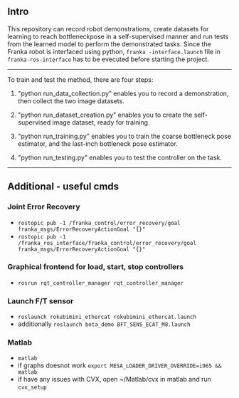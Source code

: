## Intro
This repository can record robot demonstrations, create datasets for learning to reach bottleneckpose in a self-supervised manner and run tests from the learned model to perform the demonstrated tasks.
Since the Franka robot is interfaced using python, `franka -interface.launch` file in `franka-ros-interface` has to be evecuted before starting the project. 


****

To train and test the method, there are four steps:

1. "python run_data_collection.py" enables you to record a demonstration, then collect the two image datasets.

2. "python run_dataset_creation.py" enables you to create the self-supervised image dataset, ready for training.

3. "python run_training.py" enables you to train the coarse bottleneck pose estimator, and the last-inch bottleneck pose estimator.

4. "python run_testing.py" enables you to test the controller on the task.

****






## Additional - useful cmds
### Joint Error Recovery
- `rostopic pub -1 /franka_control/error_recovery/goal franka_msgs/ErrorRecoveryActionGoal "{}"`
- `rostopic pub -1 /franka_ros_interface/franka_control/error_recovery/goal franka_msgs/ErrorRecoveryActionGoal "{}"`

### Graphical frontend for load, start, stop controllers 
- `rosrun rqt_controller_manager rqt_controller_manager`

### Launch F/T sensor
- `roslaunch rokubimini_ethercat rokubimini_ethercat.launch`
- additionally `roslaunch bota_demo BFT_SENS_ECAT_M8.launch`

### Matlab
- `matlab`
- if graphs doesnot work `export MESA_LOADER_DRIVER_OVERRIDE=i965 && matlab`
- if have any issues with CVX, open ~/Matlab/cvx in matlab and run `cvx_setup`